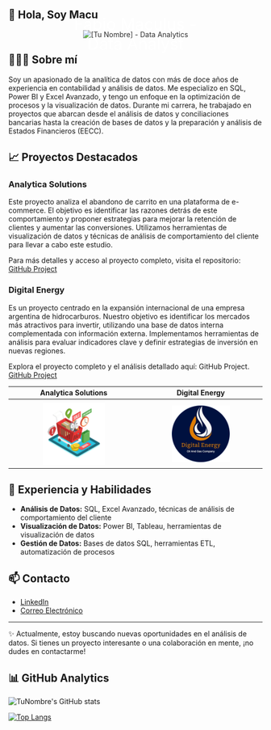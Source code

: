 ## 👋 Hola, Soy Macu


<!-- Banner -->
<div align="center" style="position: relative;">
  <a href="https://www.linkedin.com/in/fabio-maculus-data-analyst/" style="text-decoration: none;">
    <img src="https://www.gmmspl.com/wp-content/uploads/2021/10/data-analytics.png" alt="[Tu Nombre] - Data Analytics" width="800" height="200" style="opacity: 0.9;">
    <div style="position: absolute; top: 50%; left: 50%; transform: translate(-50%, -50%); color: white; font-size: 32px;">
      Fabio Maculus - Data Analyst
    </div>
  </a>
</div>



<!-- Introducción -->
## 🙋🏻‍♂️ Sobre mí

Soy un apasionado de la analítica de datos con más de doce años de experiencia en contabilidad y análisis de datos. Me especializo en SQL, Power BI y Excel Avanzado, y tengo un enfoque en la optimización de procesos y la visualización de datos. Durante mi carrera, he trabajado en proyectos que abarcan desde el análisis de datos y conciliaciones bancarias hasta la creación de bases de datos y la preparación y análisis de Estados Financieros (EECC).

<!-- Proyectos Destacados -->
## 📈 Proyectos Destacados

### Analytica Solutions
Este proyecto analiza el abandono de carrito en una plataforma de e-commerce. El objetivo es identificar las razones detrás de este comportamiento y proponer estrategias para mejorar la retención de clientes y aumentar las conversiones. Utilizamos herramientas de visualización de datos y técnicas de análisis de comportamiento del cliente para llevar a cabo este estudio.

Para más detalles y acceso al proyecto completo, visita el repositorio: [GitHub Project](https://github.com/No-Country-simulation/c19-111-m-data-bi)

### Digital Energy
Es un proyecto centrado en la expansión internacional de una empresa argentina de hidrocarburos. Nuestro objetivo es identificar los mercados más atractivos para invertir, utilizando una base de datos interna complementada con información externa. Implementamos herramientas de análisis para evaluar indicadores clave y definir estrategias de inversión en nuevas regiones.

Explora el proyecto completo y el análisis detallado aquí: GitHub Project. [GitHub Project](https://github.com/Macu-Data/Digital-Energy)


|                               Analytica Solutions                              |                               Digital Energy                                   |
|:------------------------------------------------------------------------------:|:------------------------------------------------------------------------------:|
| <a href="https://github.com/No-Country-simulation/c19-111-m-data-bi/">
  <img src="https://github.com/No-Country-simulation/c19-111-m-data-bi/blob/main/img/carro-compra-sobre-pantalla-tablet.png" style="height: 50%; width:50%;"/></a>  |  <a href="https://github.com/Macu-Data/Digital-Energy/"> <img src="https://github.com/Macu-Data/Digital-Energy/blob/main/Imagen/LOGO.png" style="height: 50%; width:50%;"/></a>  |



<!-- Experiencia y Habilidades -->
## 💼 Experiencia y Habilidades

- **Análisis de Datos:** SQL, Excel Avanzado, técnicas de análisis de comportamiento del cliente
- **Visualización de Datos:** Power BI, Tableau, herramientas de visualización de datos
- **Gestión de Datos:** Bases de datos SQL, herramientas ETL, automatización de procesos


<!-- Contacto -->
## 📫 Contacto

- [LinkedIn](https://www.linkedin.com/in/fabio-maculus-data-analyst/)  
- [Correo Electrónico](maculus32@gmail.com)  


<!-- Footer o Información Adicional -->
---

✨ Actualmente, estoy buscando nuevas oportunidades en el análisis de datos. Si tienes un proyecto interesante o una colaboración en mente, ¡no dudes en contactarme!


## 📊 GitHub Analytics

![TuNombre's GitHub stats](https://github-readme-stats.vercel.app/api?username=Macu-Data&show_icons=true&theme=radical)

[![Top Langs](https://github-readme-stats.vercel.app/api/top-langs/?username=Macu-Data&layout=compact)](https://github.com/anuraghazra/github-readme-stats)
